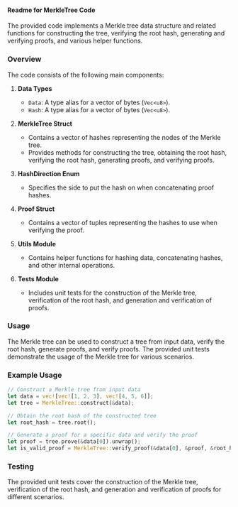 #### Readme for MerkleTree Code

The provided code implements a Merkle tree data structure and related functions for constructing the tree, verifying the root hash, generating and verifying proofs, and various helper functions.

### Overview

The code consists of the following main components:

1. **Data Types**
   - `Data`: A type alias for a vector of bytes (`Vec<u8>`).
   - `Hash`: A type alias for a vector of bytes (`Vec<u8>`).

2. **MerkleTree Struct**
   - Contains a vector of hashes representing the nodes of the Merkle tree.
   - Provides methods for constructing the tree, obtaining the root hash, verifying the root hash, generating proofs, and verifying proofs.

3. **HashDirection Enum**
   - Specifies the side to put the hash on when concatenating proof hashes.

4. **Proof Struct**
   - Contains a vector of tuples representing the hashes to use when verifying the proof.

5. **Utils Module**
   - Contains helper functions for hashing data, concatenating hashes, and other internal operations.

6. **Tests Module**
   - Includes unit tests for the construction of the Merkle tree, verification of the root hash, and generation and verification of proofs.

### Usage

The Merkle tree can be used to construct a tree from input data, verify the root hash, generate proofs, and verify proofs. The provided unit tests demonstrate the usage of the Merkle tree for various scenarios.

### Example Usage

```rust
// Construct a Merkle tree from input data
let data = vec![vec![1, 2, 3], vec![4, 5, 6]];
let tree = MerkleTree::construct(&data);

// Obtain the root hash of the constructed tree
let root_hash = tree.root();

// Generate a proof for a specific data and verify the proof
let proof = tree.prove(&data[0]).unwrap();
let is_valid_proof = MerkleTree::verify_proof(&data[0], &proof, &root_hash);
```

### Testing

The provided unit tests cover the construction of the Merkle tree, verification of the root hash, and generation and verification of proofs for different scenarios.
